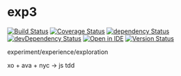 # exp3

<a href="https://travis-ci.org/forceuser/exp3" target="_blank">![Build Status](https://travis-ci.org/forceuser/exp3.svg?branch=master)</a>
<a href="https://coveralls.io/github/forceuser/exp3?branch=master" target="_blank">![Coverage Status](https://coveralls.io/repos/github/forceuser/exp3/badge.svg?branch=master)</a>
<a href="https://david-dm.org/forceuser/exp3" target="_blank">![dependency Status](https://david-dm.org/forceuser/exp3.svg)</a>
<a href="https://david-dm.org/forceuser/exp3#info=devDependencies" target="_blank">![devDependency Status](https://david-dm.org/forceuser/exp3/dev-status.svg)</a>
<a href="https://ide.c9.io/forceuserz/exp3" target="_blank">![Open in IDE](https://img.shields.io/badge/c9.io-edit-2196F3.svg)</a>
[![Version Status](https://img.shields.io/github/release/forceuser/exp3.svg)](https://github.com/forceuser/exp3/releases)

experiment/experience/exploration

xo + ava + nyc -> js tdd

